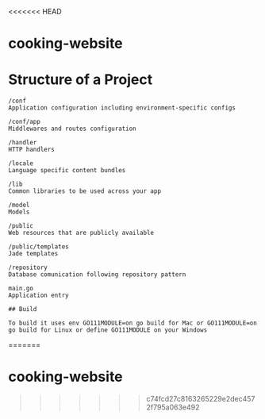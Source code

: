 <<<<<<< HEAD
# cooking-website

# Structure of a Project
```
/conf 
Application configuration including environment-specific configs

/conf/app
Middlewares and routes configuration

/handler
HTTP handlers

/locale
Language specific content bundles

/lib
Common libraries to be used across your app

/model
Models

/public
Web resources that are publicly available

/public/templates
Jade templates

/repository
Database comunication following repository pattern

main.go
Application entry

## Build 

To build it uses env GO111MODULE=on go build for Mac or GO111MODULE=on go build for Linux or define GO111MODULE on your Windows
```
=======
# cooking-website
>>>>>>> c74fcd27c8163265229e2dec4572f795a063e492
